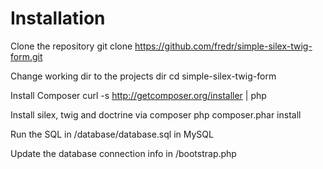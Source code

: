 Installation
====================

Clone the repository
    git clone https://github.com/fredr/simple-silex-twig-form.git

Change working dir to the projects dir
    cd simple-silex-twig-form

Install Composer
    curl -s http://getcomposer.org/installer | php

Install silex, twig and doctrine via composer
    php composer.phar install

Run the SQL in /database/database.sql in MySQL

Update the database connection info in /bootstrap.php